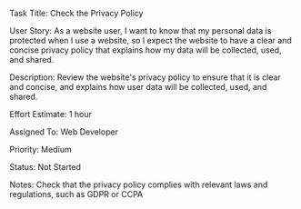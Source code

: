 Task Title: Check the Privacy Policy

User Story: As a website user, I want to know that my personal data is protected when I use a website, so I expect the 
website to have a clear and concise privacy policy that explains how my data will be collected, used, and shared. 

Description: Review the website's privacy policy to ensure that it is clear 
and concise, and explains how user data will be collected, used, and shared.

Effort Estimate: 1 hour

Assigned To: Web Developer

Priority: Medium

Status: Not Started

Notes: Check that the privacy policy complies with relevant laws and regulations, such as GDPR or CCPA